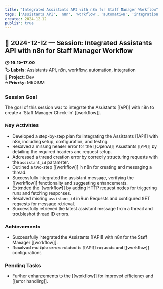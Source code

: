 ```yaml
---
title: "Integrated Assistants API with n8n for Staff Manager Workflow"
tags: ['Assistants API', 'n8n', 'workflow', 'automation', 'integration']
created: 2024-12-12
publish: true
---
```


## 📅 2024-12-12 — Session: Integrated Assistants API with n8n for Staff Manager Workflow

**🕒 16:10–17:00**  
**🏷️ Labels**: Assistants API, n8n, workflow, automation, integration  
**📂 Project**: Dev  
**⭐ Priority**: MEDIUM  


### Session Goal
The goal of this session was to integrate the Assistants [[API]] with n8n to create a 'Staff Manager Check-In' [[workflow]].

### Key Activities
- Developed a step-by-step plan for integrating the Assistants [[API]] with n8n, including setup, configuration, and testing.
- Resolved a missing header error for the [[OpenAI]] Assistants [[API]] by detailing the required headers and request setup.
- Addressed a thread creation error by correctly structuring requests with the `assistant_id` parameter.
- Outlined a two-step [[workflow]] in n8n for creating and messaging a thread.
- Successfully integrated the assistant message, verifying the [[workflow]] functionality and suggesting enhancements.
- Extended the [[workflow]] by adding HTTP request nodes for triggering runs and fetching responses.
- Resolved missing `assistant_id` in Run Requests and configured GET requests for message retrieval.
- Successfully retrieved the latest assistant message from a thread and troubleshot thread ID errors.

### Achievements
- Successfully integrated the Assistants [[API]] with n8n for the Staff Manager [[workflow]].
- Resolved multiple errors related to [[API]] requests and [[workflow]] configurations.

### Pending Tasks
- Further enhancements to the [[workflow]] for improved efficiency and [[error handling]].
